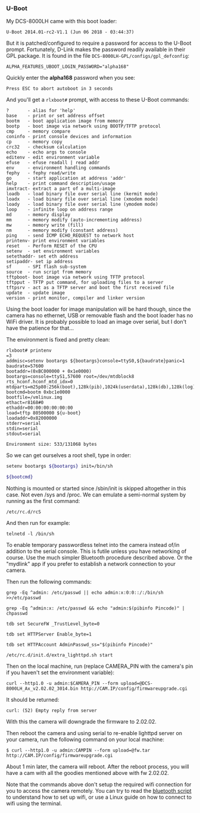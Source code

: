 ### U-Boot

My DCS-8000LH came with this boot loader:

`U-Boot 2014.01-rc2-V1.1 (Jun 06 2018 - 03:44:37)`

But it is patched/configured to require a password for access to the
U-Boot prompt. Fortunately, D-Link makes the password readily
available in their GPL package. It is found in the file
`DCS-8000LH-GPL/configs/gpl_defconfig`:

`ALPHA_FEATURES_UBOOT_LOGIN_PASSWORD="alpha168"`

Quickly enter the **alpha168** password when you see:

`Press ESC to abort autoboot in 3 seconds`

And you'll get a `rlxboot#` prompt, with access to these U-Boot commands:

```
?       - alias for 'help'
base    - print or set address offset
bootm   - boot application image from memory
bootp   - boot image via network using BOOTP/TFTP protocol
cmp     - memory compare
coninfo - print console devices and information
cp      - memory copy
crc32   - checksum calculation
echo    - echo args to console
editenv - edit environment variable
efuse   - efuse readall | read addr
env     - environment handling commands
fephy   - fephy read/write
go      - start application at address 'addr'
help    - print command description/usage
imxtract- extract a part of a multi-image
loadb   - load binary file over serial line (kermit mode)
loadx   - load binary file over serial line (xmodem mode)
loady   - load binary file over serial line (ymodem mode)
loop    - infinite loop on address range
md      - memory display
mm      - memory modify (auto-incrementing address)
mw      - memory write (fill)
nm      - memory modify (constant address)
ping    - send ICMP ECHO_REQUEST to network host
printenv- print environment variables
reset   - Perform RESET of the CPU
setenv  - set environment variables
setethaddr- set eth address
setipaddr- set ip address
sf      - SPI flash sub-system
source  - run script from memory
tftpboot- boot image via network using TFTP protocol
tftpput - TFTP put command, for uploading files to a server
tftpsrv - act as a TFTP server and boot the first received file
update  - update image
version - print monitor, compiler and linker version
```

Using the boot loader for image manipulation will be hard though,
since the camera has no ethernet, USB or removable flash and the boot
loader has no WiFi driver.  It is probably possible to load an image
over serial, but I don't have the patience for that...

The environment is fixed and pretty clean:
```
rlxboot# printenv
=3
addmisc=setenv bootargs ${bootargs}console=ttyS0,${baudrate}panic=1
baudrate=57600
bootaddr=(0xBC000000 + 0x1e0000)
bootargs=console=ttyS1,57600 root=/dev/mtdblock8 rts_hconf.hconf_mtd_idx=0 mtdparts=m25p80:256k(boot),128k(pib),1024k(userdata),128k(db),128k(log),128k(dbbackup),128k(logbackup),3072k(kernel),11264k(rootfs)
bootcmd=bootm 0xbc1e0000
bootfile=/vmlinux.img
ethact=r8168#0
ethaddr=00:00:00:00:00:00
load=tftp 80500000 ${u-boot}
loadaddr=0x82000000
stderr=serial
stdin=serial
stdout=serial

Environment size: 533/131068 bytes
```

So we can get ourselves a root shell, type in order:

```bash
setenv bootargs ${bootargs} init=/bin/sh
```

```bash
${bootcmd}
```

Nothing is mounted or started since /sbin/init is skipped altogether
in this case.  Not even /sys and /proc.  We can emulate a semi-normal
system by running as the first command:

`/etc/rc.d/rcS` 

And then run for example:

`telnetd -l /bin/sh`

To enable temporary passwordless telnet into the camera instead of/in
addition to the serial console. This is futile unless you have
networking of course.  Use the much simpler Bluetooth procedure described above. 
Or the "mydlink" app if you prefer to establish a network connection
to your camera.

Then run the following commands:

`grep -Eq ^admin: /etc/passwd || echo admin:x:0:0::/:/bin/sh >>/etc/passwd`

`grep -Eq ^admin:x: /etc/passwd && echo "admin:$(pibinfo Pincode)" | chpasswd`

`tdb set SecureFW _TrustLevel_byte=0`

`tdb set HTTPServer Enable_byte=1`

`tdb set HTTPAccount AdminPasswd_ss="$(pibinfo Pincode)"`

`/etc/rc.d/init.d/extra_lighttpd.sh start`

Then on the local machine, run (replace CAMERA_PIN with the camera's pin if you haven't set the
environment variable):

`curl --http1.0 -u admin:$CAMERA_PIN --form upload=@DCS-8000LH_Ax_v2.02.02_3014.bin http://CAM.IP/config/firmwareupgrade.cgi`

It should be returned:

`curl: (52) Empty reply from server`

With this the camera will downgrade the firmware to 2.02.02. 

Then reboot the camera and using serial to re-enable lighttpd server on your camera, run the following command on your local machine:

`$ curl --http1.0 -u admin:CAMPIN --form upload=@fw.tar http://CAM.IP/config/firmwareupgrade.cgi`

About 1 min later, the camera will reboot.
After the reboot process, you will have a cam with all the goodies mentioned above with fw 2.02.02.

Note that the commands above don't setup the required wifi connection for you to access the camera remotely. You can try to read the [bluetooth script](../dcs8000lh-configure.py) to understand how to set up wifi, or use a Linux guide on how to connect to wifi using the terminal.
